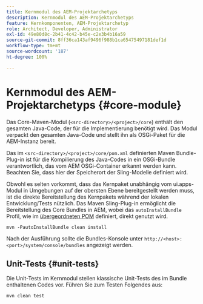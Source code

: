 ```yaml
---
title: Kernmodul des AEM-Projektarchetyps
description: Kernmodul des AEM-Projektarchetyps
feature: Kernkomponenten, AEM-Projektarchetyp
role: Architect, Developer, Administrator
exl-id: 49e80d8c-2b41-4c42-b45e-c2e3b4b16a59
source-git-commit: 8ff36ca143af9496f988b1ca65475497181def1d
workflow-type: tm+mt
source-wordcount: '187'
ht-degree: 100%

---
```


# Kernmodul des AEM-Projektarchetyps {#core-module}

Das Core-Maven-Modul (`<src-directory>/<project>/core`) enthält den gesamten Java-Code, der für die Implementierung benötigt wird. Das Modul verpackt den gesamten Java-Code und stellt ihn als OSGi-Paket für die AEM-Instanz bereit.

Das im `<src-directory>/<project>/core/pom.xml` definierten Maven Bundle-Plug-in ist für die Kompilierung des Java-Codes in ein OSGi-Bundle verantwortlich, das vom AEM OSGi-Container erkannt werden kann. Beachten Sie, dass hier der Speicherort der Sling-Modelle definiert wird.

Obwohl es selten vorkommt, dass das Kernpaket unabhängig vom ui.apps-Modul in Umgebungen auf der obersten Ebene bereitgestellt werden muss, ist die direkte Bereitstellung des Kernpakets während der lokalen Entwicklung/Tests nützlich. Das Maven Sling-Plug-in ermöglicht die Bereitstellung des Core Bundles in AEM, wobei das `autoInstallBundle` Profil, wie im [übergeordneten POM](/help/developing/archetype/using.md#parent-pom) definiert, direkt genutzt wird.

```shell
mvn -PautoInstallBundle clean install
```

Nach der Ausführung sollte die Bundles-Konsole unter `http://<host>:<port>/system/console/bundles` angezeigt werden.

## Unit-Tests {#unit-tests}

Die Unit-Tests im Kernmodul stellen klassische Unit-Tests des im Bundle enthaltenen Codes vor. Führen Sie zum Testen Folgendes aus:

```shell
mvn clean test
```
